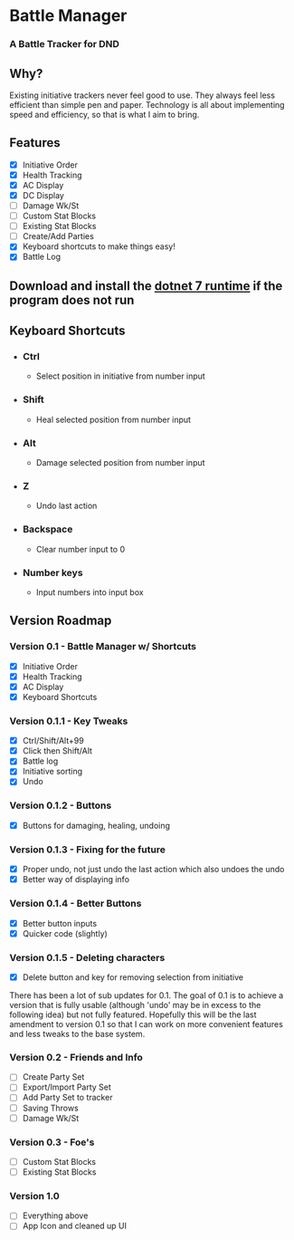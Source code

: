 # Battle Manager

### A Battle Tracker for DND

## Why?
Existing initiative trackers never feel good to use. They always feel less efficient than simple pen and paper. Technology is all about implementing speed and efficiency, so that is what I aim to bring. 

## Features
- [x] Initiative Order
- [x] Health Tracking
- [x] AC Display
- [x] DC Display
- [ ] Damage Wk/St
- [ ] Custom Stat Blocks
- [ ] Existing Stat Blocks
- [ ] Create/Add Parties
- [x] Keyboard shortcuts to make things easy!
- [x] Battle Log

## Download and install the  [dotnet 7 runtime](https://dotnet.microsoft.com/en-us/download/dotnet/thank-you/runtime-7.0.5-windows-x64-installer) if the program does not run

## Keyboard Shortcuts
- ### Ctrl
  - Select position in initiative from number input

- ### Shift
  - Heal selected position from number input

- ### Alt
  - Damage selected position from number input

- ### Z
  - Undo last action

- ### Backspace
  - Clear number input to 0

- ### Number keys
  - Input numbers into input box

## Version Roadmap
### Version 0.1 - Battle Manager w/ Shortcuts
- [x] Initiative Order
- [x] Health Tracking
- [x] AC Display
- [x] Keyboard Shortcuts

### Version 0.1.1 - Key Tweaks
- [x] Ctrl/Shift/Alt+99
- [x] Click then Shift/Alt
- [x] Battle log
- [x] Initiative sorting
- [x] Undo

### Version 0.1.2 - Buttons
- [x] Buttons for damaging, healing, undoing

### Version 0.1.3 - Fixing for the future
- [x] Proper undo, not just undo the last action which also undoes the undo
- [x] Better way of displaying info

### Version 0.1.4 - Better Buttons
- [x] Better button inputs
- [x] Quicker code (slightly)

### Version 0.1.5 - Deleting characters
- [x] Delete button and key for removing selection from initiative  

There has been a lot of sub updates for 0.1. The goal of 0.1 is to achieve a version that is fully usable (although 'undo' may be in excess to the following idea) but not fully featured. Hopefully this will be the last amendment to version 0.1 so that I can work on more convenient features and less tweaks to the base system. 

### Version 0.2 - Friends and Info
- [ ] Create Party Set
- [ ] Export/Import Party Set
- [ ] Add Party Set to tracker
- [ ] Saving Throws
- [ ] Damage Wk/St

### Version 0.3 - Foe's
- [ ] Custom Stat Blocks
- [ ] Existing Stat Blocks

### Version 1.0
- [ ] Everything above
- [ ] App Icon and cleaned up UI
